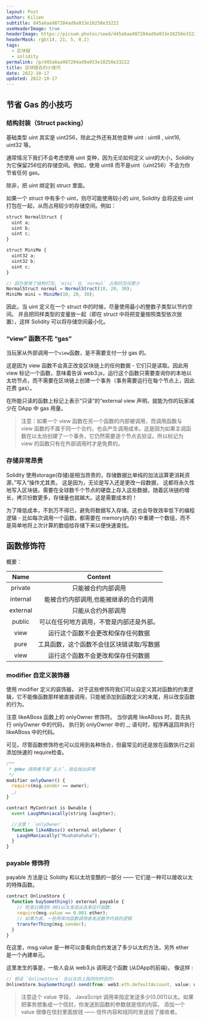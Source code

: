 ```yaml
---
layout: Post
author: Kilien
subtitle: d45a6aa987204ad9a933e10250e33222
useHeaderImage: true
headerImage: https://picsum.photos/seed/d45a6aa987204ad9a933e10250e33222/1920/1080
headerMask: rgb(14, 21, 5, 0.2)
tags:
  - 区块链
  - solidity
permalink: /p/d45a6aa987204ad9a933e10250e33222
title: 区块链合约小技巧
date: 2022-10-17
updated: 2022-10-17
---
```


## 节省 Gas 的小技巧

### 结构封装（Struct packing）

基础类型 uint 其实是 uint256，除此之外还有其他变种 uint : uint8 , uint16, uint32 等。

通常情况下我们不会考虑使用 uint 变种，因为无论如何定义 uint的大小，Solidity 为它保留256位的存储空间。例如，使用 uint8 而不是uint（uint256）不会为你节省任何 gas。

除非，把 uint 绑定到 struct 里面。

如果一个 struct 中有多个 uint，则尽可能使用较小的 uint, Solidity 会将这些 uint 打包在一起，从而占用较少的存储空间。例如：

```js
struct NormalStruct {
  uint a;
  uint b;
  uint c;
}

struct MiniMe {
  uint32 a;
  uint32 b;
  uint c;
}

// 因为使用了结构打包，`mini` 比 `normal` 占用的空间更少
NormalStruct normal = NormalStruct(10, 20, 30);
MiniMe mini = MiniMe(10, 20, 30); 
```

因此，当 uint 定义在一个 struct 中的时候，尽量使用最小的整数子类型以节约空间。 并且把同样类型的变量放一起（即在 struct 中将把变量按照类型依次放置），这样 Solidity 可以将存储空间最小化。

### “view” 函数不花 “gas”

当玩家从外部调用一个`view`函数，是不需要支付一分 gas 的。

这是因为 view 函数不会真正改变区块链上的任何数据 - 它们只是读取。因此用 view 标记一个函数，意味着告诉 web3.js，运行这个函数只需要查询你的本地以太坊节点，而不需要在区块链上创建一个事务（事务需要运行在每个节点上，因此花费 gas）。

在所能只读的函数上标记上表示“只读”的“external view 声明，就能为你的玩家减少在 DApp 中 gas 用量。

> 注意：如果一个 view 函数在另一个函数的内部被调用，而调用函数与 view 函数的不属于同一个合约，也会产生调用成本。这是因为如果主调函数在以太坊创建了一个事务，它仍然需要逐个节点去验证。所以标记为 view 的函数只有在外部调用时才是免费的。

### 存储非常昂贵

Solidity 使用storage(存储)是相当昂贵的，存储数据比单纯的加法运算更消耗资源，”写入“操作尤其贵。
这是因为，无论是写入还是更改一段数据， 这都将永久性地写入区块链。需要在全球数千个节点的硬盘上存入这些数据，随着区块链的增长，拷贝份数更多，存储量也就越大。这是需要成本的！

为了降低成本，不到万不得已，避免将数据写入存储。这也会导致效率低下的编程逻辑 - 比如每次调用一个函数，都需要在 memory(内存) 中重建一个数组，而不是简单地将上次计算的数组给存储下来以便快速查找。

## 函数修饰符

概要：

|   Name   |        Content        |
| :------: | :-------------------: |
|  private |       只能被合约内部调用       |
| internal |  能被合约内部调用,也能被继承的合约调用  |
| external |       只能从合约外部调用       |
|  public  |  可以在任何地方调用，不管是内部还是外部。 |
|   view   |   运行这个函数不会更改和保存任何数据   |
|   pure   | 工具函数，这个函数不会往区块链读取/写数据 |
|   view   |   运行这个函数不会更改和保存任何数据   |

### modifier 自定义装饰器

使用 modifier 定义的装饰器， 对于这些修饰符我们可以自定义其对函数的约束逻辑，它不能像函数那样被直接调用，只能被添加到函数定义的末尾，用以改变函数的行为。

注意 likeABoss 函数上的 onlyOwner 修饰符。 当你调用 likeABoss 时，首先执行 onlyOwner 中的代码， 执行到 onlyOwner 中的 \_; 语句时，程序再返回并执行 likeABoss 中的代码。

可见，尽管函数修饰符也可以应用到各种场合，但最常见的还是放在函数执行之前添加快速的 require检查。

```js
/**
 * @dev 调用者不是‘主人’，就会抛出异常
 */
modifier onlyOwner() {
  require(msg.sender == owner);
  _;
}

contract MyContract is Ownable {
  event LaughManiacally(string laughter);

  //注意！ `onlyOwner` :
  function likeABoss() external onlyOwner {
    LaughManiacally("Muahahahaha");
  }
}
```

### payable 修饰符

payable 方法是让 Solidity 和以太坊变酷的一部分 —— 它们是一种可以接收以太的特殊函数。

```js
contract OnlineStore {
  function buySomething() external payable {
    // 检查以确定0.001以太发送出去来运行函数:
    require(msg.value == 0.001 ether);
    // 如果为真，一些用来向函数调用者发送数字内容的逻辑
    transferThing(msg.sender);
  }
}
```

在这里，msg.value 是一种可以查看向合约发送了多少以太的方法，另外 ether 是一个內建单元。

这里发生的事是，一些人会从 web3.js 调用这个函数 (从DApp的前端)， 像这样 :

```js
// 假设 `OnlineStore` 在以太坊上指向你的合约:
OnlineStore.buySomething().send(from: web3.eth.defaultAccount, value: web3.utils.toWei(0.001))
```

> 注意这个 value 字段， JavaScript 调用来指定发送多少(0.001)以太。如果把事务想象成一个信封，你发送到函数的参数就是信的内容。 添加一个 value 很像在信封里面放钱 —— 信件内容和钱同时发送给了接收者。
